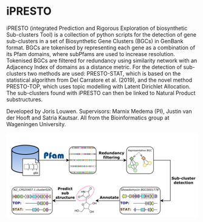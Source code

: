 # iPRESTO

iPRESTO (integrated Prediction and Rigorous Exploration of biosynthetic
Sub-clusters Tool)
is a collection of python scripts for the detection of gene sub-clusters in
a set of Biosynthetic Gene Clusters (BGCs) in GenBank format. BGCs are tokenised
by representing each gene as a combination of its Pfam domains, where subPfams
are used to increase resolution. Tokenised BGCs are filtered for redundancy
using similarity network with an Adjacency Index of domains as a distance metric.
For the detection of sub-clusters two methods are used: PRESTO-STAT, which is
based on the statistical algorithm from Del Carratore et al. (2019), and the
novel method PRESTO-TOP, which uses topic modelling with Latent Dirichlet
Allocation. The sub-clusters found with iPRESTO can then be linked to Natural
Product substructures.

Developed by Joris Louwen.
Supervisors: Marnix Medema (PI), Justin van der Hooft and Satria Kautsar.
All from the Bioinformatics group at Wageningen University. 

![Workflow](final_workflow_black_900ppi.png)